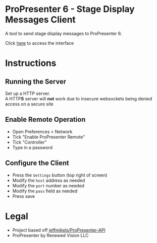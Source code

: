 # ProPresenter 6 - Stage Display Messages Client

A tool to send stage display messages to ProPresenter 6.  

Click [here](http://pp6sdm.apps.navhaxs.au.eu.org/) to access the interface

# Instructions

## Running the Server

Set up a HTTP server.  
A HTTP**S** server will **not** work due to insecure websockets being denied access on a secure site

## Enable Remote Operation

* Open Preferences > Network
* Tick "Enable ProPresenter Remote"
* Tick "Controller"
* Type in a password

## Configure the Client

* Press the `Settings` button (top right of screen)
* Modify the `host` address as needed
* Modify the `port` number as needed
* Modify the `pass` field as needed
* Press save

# Legal

* Project based off [jeffmikels/ProPresenter-API](https://github.com/jeffmikels/ProPresenter-API/)
* ProPresenter by Renewed Vision LLC
